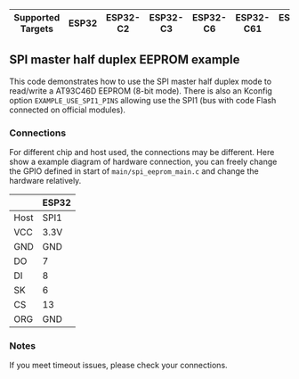 | Supported Targets | ESP32 | ESP32-C2 | ESP32-C3 | ESP32-C6 | ESP32-C61 | ESP32-H2 | ESP32-P4 | ESP32-S2 | ESP32-S3 |
| ----------------- | ----- | -------- | -------- | -------- | --------- | -------- | -------- | -------- | -------- |

## SPI master half duplex EEPROM example

 This code demonstrates how to use the SPI master half duplex mode to read/write a AT93C46D
 EEPROM (8-bit mode). There is also an Kconfig option `EXAMPLE_USE_SPI1_PINS` allowing use the
 SPI1 (bus with code Flash connected on official modules).

### Connections

For different chip and host used, the connections may be different. Here show a example diagram of hardware connection, you can freely change the GPIO defined in start of `main/spi_eeprom_main.c` and change the hardware relatively.

|      | ESP32 |
| ---- | ----- |
| Host | SPI1  |
| VCC  | 3.3V  |
| GND  | GND   |
| DO   | 7     |
| DI   | 8     |
| SK   | 6     |
| CS   | 13    |
| ORG  | GND   |

### Notes

If you meet timeout issues, please check your connections.
